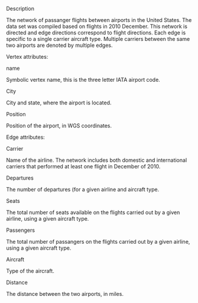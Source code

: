 Description

The network of passanger flights between airports in the United States. The data set was compiled based on flights in 2010 December. This network is directed and edge directions correspond to flight directions. Each edge is specific to a single carrier aircraft type. Multiple carriers between the same two airports are denoted by multiple edges.

Vertex attributes:

name 

Symbolic vertex name, this is the three letter IATA airport code.

City 

City and state, where the airport is located.

Position 

Position of the airport, in WGS coordinates.

Edge attributes:

Carrier 

Name of the airline. The network includes both domestic and international carriers that
performed at least one flight in December of 2010.

Departures 

The number of departures (for a given airline and aircraft type.

Seats 

The total number of seats available on the flights carried out by a given airline, using a given aircraft type.

Passengers 

The total number of passangers on the flights carried out by a given airline, using a given aircraft type.

Aircraft 

Type of the aircraft.

Distance 

The distance between the two airports, in miles.
